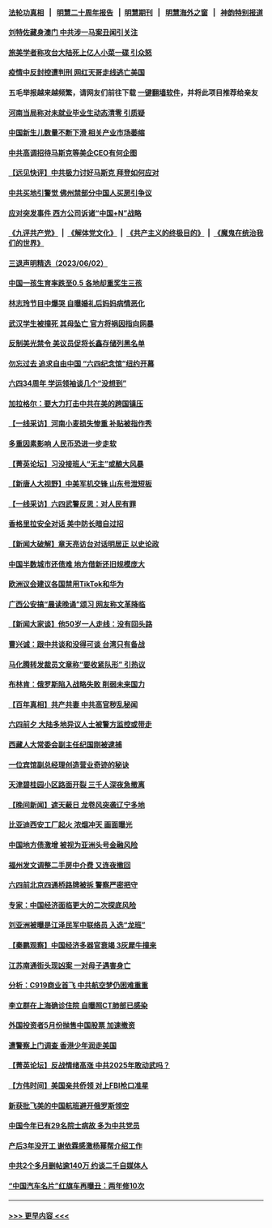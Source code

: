 #### [法轮功真相](https://github.com/gfw-breaker/truth/blob/master/README.md?t=0) &nbsp;&nbsp;|&nbsp;&nbsp; [明慧二十周年报告](https://github.com/gfw-breaker/mh-reports/blob/master/README.md?t=0) &nbsp;&nbsp;|&nbsp;&nbsp;[明慧期刊](https://github.com/gfw-breaker/mh-qikan) &nbsp;&nbsp;|&nbsp;&nbsp; [明慧海外之窗](https://github.com/gfw-breaker/mh-news/blob/master/README.md?t=0) &nbsp;&nbsp;|&nbsp;&nbsp; [神韵特别报道](https://github.com/gfw-breaker/mh-news/blob/master/shenyun.md?t=0)
#### [刘特佐藏身澳门 中共涉一马案丑闻引关注](../pages/nsc413/n14009183.md?t=06031543) 
#### [旅美学者称攻台大陆死上亿人小菜一碟 引众怒](../pages/nsc413/n14009187.md?t=06031543) 
#### [疫情中反封控遭判刑 网红天哥走线逃亡美国](../pages/nsc413/n14007927.md?t=06031543) 
#### 五毛举报越来越频繁，请网友们前往下载 [一键翻墙软件](https://github.com/gfw-breaker/ssr-accounts)，并将此项目推荐给亲友
#### [河南当局称对未就业毕业生动态清零 引质疑](../pages/nsc413/n14009101.md?t=06031543) 
#### [中国新生儿数量不断下滑 相关产业市场萎缩](../pages/nsc413/n14009070.md?t=06031543) 
#### [中共高调招待马斯克等美企CEO有何企图](../pages/nsc413/n14009040.md?t=06031543) 
#### [【远见快评】中共极力讨好马斯克 拜登如何应对](../pages/nsc413/n14009021.md?t=06031543) 
#### [中共买地引警觉 佛州禁部分中国人买房引争议](../pages/nsc413/n14009022.md?t=06031543) 
#### [应对突发事件 西方公司诉诸“中国+N”战略](../pages/nsc413/n14009051.md?t=06031543) 
#### [《九评共产党》](https://github.com/begood0513/9ping.md/blob/master/README.md) &nbsp;|&nbsp; [《解体党文化》](../../../../jtdwh.md/blob/master/README.md)  &nbsp;|&nbsp; [《共产主义的终极目的》](../../../../gczydzjmd.md/blob/master/README.md) &nbsp;|&nbsp; [《魔鬼在统治我们的世界》](../../../../mgztzwmdsj.md/blob/master/README.md) 
#### [三退声明精选（2023/06/02）](../pages/nsc413/n14009081.md?t=06031543) 
#### [中国一孩生育率跌至0.5 各地却重奖生三孩](../pages/nsc413/n14009060.md?t=06031543) 
#### [林志玲节目中爆哭 自曝婚礼后妈妈病情恶化](../pages/nsc413/n14009000.md?t=06031543) 
#### [武汉学生被撞死 其母坠亡 官方将祸因指向网暴](../pages/nsc413/n14009033.md?t=06031543) 
#### [反制美光禁令 美议员促将长鑫存储列黑名单](../pages/nsc413/n14009028.md?t=06031543) 
#### [勿忘过去 追求自由中国 “六四纪念馆”纽约开幕](../pages/nsc413/n14009057.md?t=06031543) 
#### [六四34周年 学运领袖谈几个“没想到”](../pages/nsc413/n14009027.md?t=06031543) 
#### [加拉格尔：要大力打击中共在美的跨国镇压](../pages/nsc413/n14009013.md?t=06031543) 
#### [【一线采访】河南小麦损失惨重 补贴被指作秀](../pages/nsc413/n14008833.md?t=06031543) 
#### [多重因素影响 人民币恐进一步走软](../pages/nsc413/n14009024.md?t=06031543) 
#### [【菁英论坛】习没接班人“无主”或酿大风暴](../pages/nsc413/n14009004.md?t=06031543) 
#### [【新唐人大视野】中美军机交锋 山东号泄短板](../pages/nsc413/n14008983.md?t=06031543) 
#### [【一线采访】六四武警反思：对人民有罪](../pages/nsc413/n14008993.md?t=06031543) 
#### [香格里拉安全对话 美中防长暗自过招](../pages/nsc413/n14008973.md?t=06031543) 
#### [【新闻大破解】章天亮访台对话明居正 以史论政](../pages/nsc413/n14008980.md?t=06031543) 
#### [中国半数城市还债难 地方借新还旧规模庞大](../pages/nsc413/n14008739.md?t=06031543) 
#### [欧洲议会建议各国禁用TikTok和华为](../pages/nsc413/n14008975.md?t=06031543) 
#### [广西公安搞“晨读晚诵”颂习 网友称文革降临](../pages/nsc413/n14008946.md?t=06031543) 
#### [【新闻大家谈】他50岁一人走线：没有回头路](../pages/nsc413/n14008870.md?t=06031543) 
#### [曹兴诚：跟中共谈和没得可谈 台湾只有备战](../pages/nsc413/n14008722.md?t=06031543) 
#### [马化腾转发裁员文章称“要收紧队形” 引热议](../pages/nsc413/n14008774.md?t=06031543) 
#### [布林肯：俄罗斯陷入战略失败 削弱未来国力](../pages/nsc413/n14008868.md?t=06031543) 
#### [【百年真相】共产共妻 中共高官秽乱秘闻](../pages/nsc413/n14008194.md?t=06031543) 
#### [六四前夕 大陆多地异议人士被警方监控或带走](../pages/nsc413/n14008691.md?t=06031543) 
#### [西藏人大常委会副主任纪国刚被逮捕](../pages/nsc413/n14008813.md?t=06031543) 
#### [一位宾馆副总经理创造营业奇迹的秘诀](../pages/nsc413/n14003866.md?t=06031543) 
#### [天津碧桂园小区路面开裂 三千人深夜急撤离](../pages/nsc413/n14008707.md?t=06031543) 
#### [【晚间新闻】遮天蔽日 龙卷风突袭辽宁多地](../pages/nsc413/n14008164.md?t=06031543) 
#### [比亚迪西安工厂起火 浓烟冲天 画面曝光](../pages/nsc413/n14008510.md?t=06031543) 
#### [中国地方债激增 被视为亚洲头号金融风险](../pages/nsc413/n14008642.md?t=06031543) 
#### [福州发文调整二手房中介费 又连夜撤回](../pages/nsc413/n14008597.md?t=06031543) 
#### [六四前北京四通桥路牌被拆 警察严密把守](../pages/nsc413/n14008612.md?t=06031543) 
#### [专家：中国经济面临更大的二次探底风险](../pages/nsc413/n14008429.md?t=06031543) 
#### [刘亚洲被曝是江泽民军中联络员 入选“龙班”](../pages/nsc413/n14008517.md?t=06031543) 
#### [【秦鹏观察】中国经济多器官衰竭 3灰犀牛撞来](../pages/nsc413/n14008419.md?t=06031543) 
#### [江苏南通街头现凶案 一对母子遇害身亡](../pages/nsc413/n14008504.md?t=06031543) 
#### [分析：C919商业首飞 中共航空梦仍困难重重](../pages/nsc413/n14008296.md?t=06031543) 
#### [李立群在上海确诊住院 自曝照CT肺部已感染](../pages/nsc413/n14008358.md?t=06031543) 
#### [外国投资者5月份抛售中国股票 加速撤资](../pages/nsc413/n14008362.md?t=06031543) 
#### [遭警察上门调查 香港少年润走美国](../pages/nsc413/n14008372.md?t=06031543) 
#### [【菁英论坛】反战情绪高涨 中共2025年敢动武吗？](../pages/nsc413/n14008400.md?t=06031543) 
#### [【方伟时间】美国亲共侨领 对上FBI枪口准星](../pages/nsc413/n14008414.md?t=06031543) 
#### [新获批飞美的中国航班避开俄罗斯领空](../pages/nsc413/n14008363.md?t=06031543) 
#### [中国今年已有29名院士病故 多为中共党员](../pages/nsc413/n14007969.md?t=06031543) 
#### [产后3年没开工 谢依霖感激杨幂帮介绍工作](../pages/nsc413/n14008272.md?t=06031543) 
#### [中共2个多月删帖逾140万 约谈二千自媒体人](../pages/nsc413/n14006901.md?t=06031543) 
#### [“中国汽车名片”红旗车再曝丑：两年修10次](../pages/nsc413/n14008350.md?t=06031543) 

----
#### [ >>> 更早内容 <<< ](../indexes/nsc413-earlier.md)
